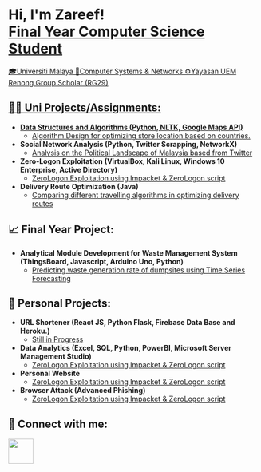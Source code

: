 <h1>Hi, I'm Zareef! <br/><a href="https://github.com/zareefrj">Final Year Computer Science Student</a> <a href="linkedin.com/in/raja-zareef-firdaus"></h1>
🎓Universiti Malaya
🔐Computer Systems & Networks
⚙️Yayasan UEM Renong Group Scholar (RG29)

<h2>👨‍💻 Uni Projects/Assignments:</h2>

- <b>Data Structures and Algorithms (Python, NLTK, Google Maps API)</b>
  - [Algorithm Design for optimizing store location based on countries.](https://github.com/zareefrj/MoonBucks)
- <b>Social Network Analysis (Python, Twitter Scrapping, NetworkX)</b>
  - [Analysis on the Political Landscape of Malaysia based from Twitter](https://github.com/zareefrj/Social-Network-Analysis)
- <b>Zero-Logon Exploitation (VirtualBox, Kali Linux, Windows 10 Enterprise, Active Directory)</b>
  - [ZeroLogon Exploitation using Impacket & ZeroLogon script](https://github.com/zareefrj/ZeroLogon)
- <b>Delivery Route Optimization (Java)</b>
  - [Comparing different travelling algorithms in optimizing delivery routes](https://github.com/zareefrj/Project2_Simps)

<h2>📈 Final Year Project:</h2>

- <b>Analytical Module Development for Waste Management System (ThingsBoard, Javascript, Arduino Uno, Python)</b>
  - [Predicting waste generation rate of dumpsites using Time Series Forecasting](https://github.com/zareefrj/Time-Series-Forecasting)

<h2>🌱 Personal Projects:</h2>

- <b>URL Shortener (React JS, Python Flask, Firebase Data Base and Heroku.)</b>
  - [Still in Progress](https://github.com/zareefrj/pendekkan)
- <b>Data Analytics (Excel, SQL, Python, PowerBI, Microsoft Server Management Studio)</b>
  - [ZeroLogon Exploitation using Impacket & ZeroLogon script](https://github.com/zareefrj/ZeroLogon)
- <b>Personal Website</b>
  - [ZeroLogon Exploitation using Impacket & ZeroLogon script](https://github.com/zareefrj/ZeroLogon)
- <b>Browser Attack (Advanced Phishing)</b>
  - [ZeroLogon Exploitation using Impacket & ZeroLogon script](https://github.com/zareefrj/ZeroLogon)
  
<h2> 🤳 Connect with me:</h2>

<a href="https://www.linkedin.com/in/raja-zareef-firdaus">
    <img height="50" src="https://cdn2.iconfinder.com/data/icons/social-icon-3/512/social_style_3_in-306.png"/>
</a>
